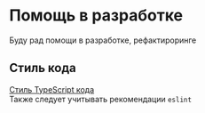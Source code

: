 # Помощь в разработке

Буду рад помощи в разработке, рефактироринге

## Стиль кода

[Стиль TypeScript кода](https://github.com/Microsoft/TypeScript/wiki/Coding-guidelines)  
Также следует учитывать рекомендации `eslint`
